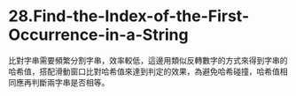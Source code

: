 # 28.Find-the-Index-of-the-First-Occurrence-in-a-String

比對字串需要頻繁分割字串，效率較低，這邊用類似反轉數字的方式來得到字串的哈希值，搭配滑動窗口比對哈希值來達到判定的效果，為避免哈希碰撞，哈希值相同應再判斷兩字串是否相等。
